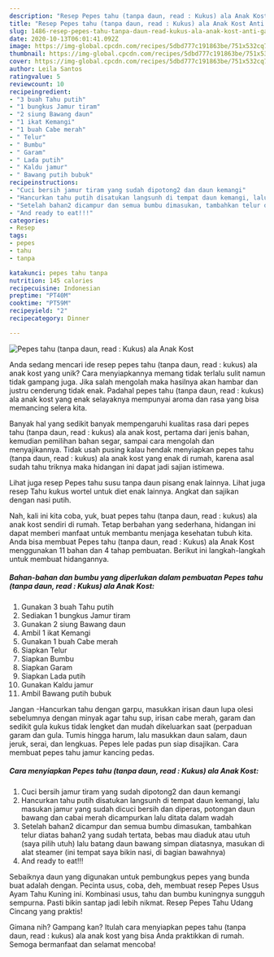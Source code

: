 ```yaml
---
description: "Resep Pepes tahu (tanpa daun, read : Kukus) ala Anak Kost Anti Gagal"
title: "Resep Pepes tahu (tanpa daun, read : Kukus) ala Anak Kost Anti Gagal"
slug: 1486-resep-pepes-tahu-tanpa-daun-read-kukus-ala-anak-kost-anti-gagal
date: 2020-10-13T06:01:41.092Z
image: https://img-global.cpcdn.com/recipes/5dbd777c191863be/751x532cq70/pepes-tahu-tanpa-daun-read-kukus-ala-anak-kost-foto-resep-utama.jpg
thumbnail: https://img-global.cpcdn.com/recipes/5dbd777c191863be/751x532cq70/pepes-tahu-tanpa-daun-read-kukus-ala-anak-kost-foto-resep-utama.jpg
cover: https://img-global.cpcdn.com/recipes/5dbd777c191863be/751x532cq70/pepes-tahu-tanpa-daun-read-kukus-ala-anak-kost-foto-resep-utama.jpg
author: Leila Santos
ratingvalue: 5
reviewcount: 10
recipeingredient:
- "3 buah Tahu putih"
- "1 bungkus Jamur tiram"
- "2 siung Bawang daun"
- "1 ikat Kemangi"
- "1 buah Cabe merah"
- " Telur"
- " Bumbu"
- " Garam"
- " Lada putih"
- " Kaldu jamur"
- " Bawang putih bubuk"
recipeinstructions:
- "Cuci bersih jamur tiram yang sudah dipotong2 dan daun kemangi"
- "Hancurkan tahu putih disatukan langsunh di tempat daun kemangi, lalu masukan jamur yang sudah dicuci bersih dan diperas, potongan daun bawang dan cabai merah dicampurkan lalu ditata dalam wadah"
- "Setelah bahan2 dicampur dan semua bumbu dimasukan, tambahkan telur diatas bahan2 yang sudah tertata, bebas mau diaduk atau utuh (saya pilih utuh) lalu batang daun bawang simpan diatasnya, masukan di alat steamer (ini tempat saya bikin nasi, di bagian bawahnya)"
- "And ready to eat!!!"
categories:
- Resep
tags:
- pepes
- tahu
- tanpa

katakunci: pepes tahu tanpa 
nutrition: 145 calories
recipecuisine: Indonesian
preptime: "PT40M"
cooktime: "PT59M"
recipeyield: "2"
recipecategory: Dinner

---
```



![Pepes tahu (tanpa daun, read : Kukus) ala Anak Kost](https://img-global.cpcdn.com/recipes/5dbd777c191863be/751x532cq70/pepes-tahu-tanpa-daun-read-kukus-ala-anak-kost-foto-resep-utama.jpg)

Anda sedang mencari ide resep pepes tahu (tanpa daun, read : kukus) ala anak kost yang unik? Cara menyiapkannya memang tidak terlalu sulit namun tidak gampang juga. Jika salah mengolah maka hasilnya akan hambar dan justru cenderung tidak enak. Padahal pepes tahu (tanpa daun, read : kukus) ala anak kost yang enak selayaknya mempunyai aroma dan rasa yang bisa memancing selera kita.

Banyak hal yang sedikit banyak mempengaruhi kualitas rasa dari pepes tahu (tanpa daun, read : kukus) ala anak kost, pertama dari jenis bahan, kemudian pemilihan bahan segar, sampai cara mengolah dan menyajikannya. Tidak usah pusing kalau hendak menyiapkan pepes tahu (tanpa daun, read : kukus) ala anak kost yang enak di rumah, karena asal sudah tahu triknya maka hidangan ini dapat jadi sajian istimewa.

Lihat juga resep Pepes tahu susu tanpa daun pisang enak lainnya. Lihat juga resep Tahu kukus wortel untuk diet enak lainnya. Angkat dan sajikan dengan nasi putih.


Nah, kali ini kita coba, yuk, buat pepes tahu (tanpa daun, read : kukus) ala anak kost sendiri di rumah. Tetap berbahan yang sederhana, hidangan ini dapat memberi manfaat untuk membantu menjaga kesehatan tubuh kita. Anda bisa membuat Pepes tahu (tanpa daun, read : Kukus) ala Anak Kost menggunakan 11 bahan dan 4 tahap pembuatan. Berikut ini langkah-langkah untuk membuat hidangannya.

<!--inarticleads1-->

##### Bahan-bahan dan bumbu yang diperlukan dalam pembuatan Pepes tahu (tanpa daun, read : Kukus) ala Anak Kost:

1. Gunakan 3 buah Tahu putih
1. Sediakan 1 bungkus Jamur tiram
1. Gunakan 2 siung Bawang daun
1. Ambil 1 ikat Kemangi
1. Gunakan 1 buah Cabe merah
1. Siapkan  Telur
1. Siapkan  Bumbu
1. Siapkan  Garam
1. Siapkan  Lada putih
1. Gunakan  Kaldu jamur
1. Ambil  Bawang putih bubuk


Jangan -Hancurkan tahu dengan garpu, masukkan irisan daun lupa olesi sebelumnya dengan minyak agar tahu sup, irisan cabe merah, garam dan sedikit gula kukus tidak lengket dan mudah dikeluarkan saat (perpaduan garam dan gula. Tumis hingga harum, lalu masukkan daun salam, daun jeruk, serai, dan lengkuas. Pepes lele padas pun siap disajikan. Cara membuat pepes tahu jamur kancing pedas. 

<!--inarticleads2-->

##### Cara menyiapkan Pepes tahu (tanpa daun, read : Kukus) ala Anak Kost:

1. Cuci bersih jamur tiram yang sudah dipotong2 dan daun kemangi
1. Hancurkan tahu putih disatukan langsunh di tempat daun kemangi, lalu masukan jamur yang sudah dicuci bersih dan diperas, potongan daun bawang dan cabai merah dicampurkan lalu ditata dalam wadah
1. Setelah bahan2 dicampur dan semua bumbu dimasukan, tambahkan telur diatas bahan2 yang sudah tertata, bebas mau diaduk atau utuh (saya pilih utuh) lalu batang daun bawang simpan diatasnya, masukan di alat steamer (ini tempat saya bikin nasi, di bagian bawahnya)
1. And ready to eat!!!


Sebaiknya daun yang digunakan untuk pembungkus pepes yang bunda buat adalah dengan. Pecinta usus, coba, deh, membuat resep Pepes Usus Ayam Tahu Kuning ini. Kombinasi usus, tahu dan bumbu kuningnya sungguh sempurna. Pasti bikin santap jadi lebih nikmat. Resep Pepes Tahu Udang Cincang yang praktis! 

Gimana nih? Gampang kan? Itulah cara menyiapkan pepes tahu (tanpa daun, read : kukus) ala anak kost yang bisa Anda praktikkan di rumah. Semoga bermanfaat dan selamat mencoba!
